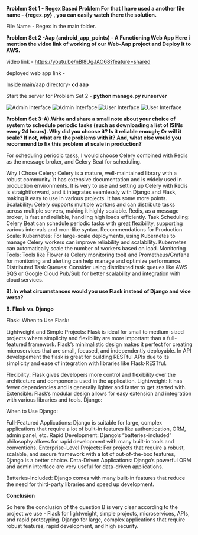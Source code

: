**Problem Set 1 - Regex Based Problem 
For that I have used a another file name - {regex.py} , you can easily watch there the solution.**

File Name - Regex in the main folder.


**Problem Set 2 -Aap (android_app_points) - A Functioning Web App
Here i mention the video link of working of our Web-Aap project and Deploy It to AWS.**

video link - https://youtu.be/nBl8UgJAO68?feature=shared

deployed web app link - 

Inside main/aap directory-
**cd aap**

Start the server for Problem Set 2 -
**python manage.py runserver**


![Admin Interface](https://github.com/user-attachments/assets/889ef68d-2f64-4d5d-87c2-709d806df67d)
![Admin Interface](https://github.com/user-attachments/assets/039265c3-da1d-4237-a905-4997ada140fc)
![User Interface](https://github.com/user-attachments/assets/9422e12a-173b-4d55-918e-9a1eee5cc993)
![User Interface](https://github.com/user-attachments/assets/d3dbbfb3-7849-482b-bfc9-89a005dbf989)




**Problem Set 3-A).Write and share a small note about your choice of system to schedule
                    periodic tasks (such as downloading a list of ISINs every 24 hours). Why did
                    you choose it? Is it reliable enough; Or will it scale? If not, what are the
                    problems with it? And, what else would you recommend to fix this problem at
                    scale in production?**

For scheduling periodic tasks, I would choose Celery combined with Redis as the message broker, and Celery Beat for scheduling.

Why I Chose Celery:
Celery is a mature, well-maintained library with a robust community. It has extensive documentation and is widely used in production environments.
It is very to use and setting up Celery with Redis is straightforward, and it integrates seamlessly with Django and Flask, making it easy to use in various projects. It has some more points.
Scalability: Celery supports multiple workers and can distribute tasks across multiple servers, making it highly scalable. Redis, as a message broker, is fast and reliable, handling high loads efficiently.
Task Scheduling: Celery Beat can schedule periodic tasks with great flexibility, supporting various intervals and cron-like syntax.
Recommendations for Production Scale:
Kubernetes: For large-scale deployments, using Kubernetes to manage Celery workers can improve reliability and scalability. Kubernetes can automatically scale the number of workers based on load.
Monitoring Tools: Tools like Flower (a Celery monitoring tool) and Prometheus/Grafana for monitoring and alerting can help manage and optimize performance.
Distributed Task Queues: Consider using distributed task queues like AWS SQS or Google Cloud Pub/Sub for better scalability and integration with cloud services.

**B).In what circumstances would you use Flask instead of Django and vice versa?**

**B. Flask vs. Django**

Flask:
When to Use Flask:

Lightweight and Simple Projects: Flask is ideal for small to medium-sized projects where simplicity and flexibility are more important than a full-featured framework.
Flask’s minimalistic design makes it perfect for creating microservices that are small, focused, and independently deployable.
In API developement the flask is great for building RESTful APIs due to its simplicity and ease of integration with libraries like Flask-RESTful.

Flexibility: Flask gives developers more control and flexibility over the architecture and components used in the application.
Lightweight: It has fewer dependencies and is generally lighter and faster to get started with.
Extensible: Flask’s modular design allows for easy extension and integration with various libraries and tools.
Django:

When to Use Django:

Full-Featured Applications: Django is suitable for large, complex applications that require a lot of built-in features like authentication, ORM, admin panel, etc.
Rapid Development: Django’s “batteries-included” philosophy allows for rapid development with many built-in tools and conventions.
Enterprise-Level Projects: For projects that require a robust, scalable, and secure framework with a lot of out-of-the-box features, Django is a better choice.
Data-Driven Applications: Django’s powerful ORM and admin interface are very useful for data-driven applications.

Batteries-Included: Django comes with many built-in features that reduce the need for third-party libraries and speed up development.

**Conclusion**

So here the conclusion of the question B is very clear according to the project we use -
Flask for lightweight, simple projects, microservices, APIs, and rapid prototyping.
Django for large, complex applications that require robust features, rapid development, and high security.

